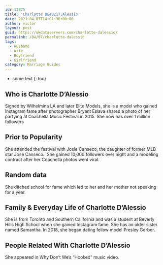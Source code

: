 ```yaml
---
id: 13875
title: 'Charlotte D&#8217;Alessio'
date: 2021-04-07T14:01:30+00:00
author: victor
layout: post
guid: https://ukdataservers.com/charlotte-dalessio/
permalink: /04/07/charlotte-dalessio
tags:
  - Husband
  - Wife
  - Boyfriend
  - Girlfriend
category: Marriage Guides
---
```


* some text
{: toc}


## Who is Charlotte D&#8217;Alessio



Signed by Wilhelmina LA and later Elite Models, she is a model who gained Instagram fame after photographer Bryant Eslava shared a photo of her partying at Coachella Music Festival in 2015. She now has over 1 million followers 

                
                
                
## Prior to Popularity



She attended the festival with Josie Canseco, the daughter of former MLB star Jose Canseco.  She gained 10,000 followers over night and a modeling contract after her Coachella photos went viral. 

                
                
                
## Random data



She ditched school for fame which led to her and her mother not speaking for a year.

                
                
                
## Family & Everyday Life of Charlotte D&#8217;Alessio



She is from Toronto and Southern California and was a student at Beverly Hills High School when she gained Instagram fame. She has an older sister named Samantha. In 2018, she began dating fellow model Presley Gerber.

                
                
                
## People Related With Charlotte D&#8217;Alessio



She appeared in Why Don&#8217;t We&#8217;s &#8220;Hooked&#8221; music video.

                
              
            
          
          
          